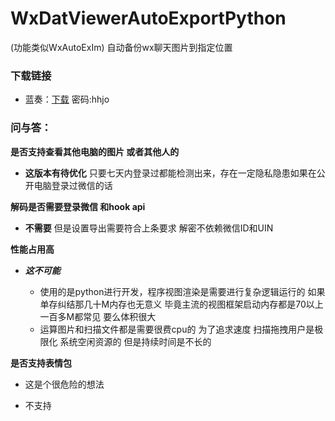 # WxDatViewerAutoExportPython
(功能类似WxAutoExIm) 自动备份wx聊天图片到指定位置

### 下载链接

* 蓝奏：[下载](https://wwxz.lanzn.com/b00zxnp44b) 密码:hhjo


### 问与答：

**是否支持查看其他电脑的图片 或者其他人的**

- **这版本有待优化** 只要七天内登录过都能检测出来，存在一定隐私隐患如果在公开电脑登录过微信的话



**解码是否需要登录微信 和hook api**

- **不需要** 但是设置导出需要符合上条要求 解密不依赖微信ID和UIN


**性能占用高**

- ***这不可能***

  - 使用的是python进行开发，程序视图渲染是需要进行复杂逻辑运行的 如果单存纠结那几十M内存也无意义 毕竟主流的视图框架启动内存都是70以上 一百多M都常见 要么体积很大
  - 运算图片和扫描文件都是需要很费cpu的 为了追求速度 扫描拖拽用户是极限化 系统空闲资源的 但是持续时间是不长的
 
**是否支持表情包**

- 这是个很危险的想法

- 不支持
